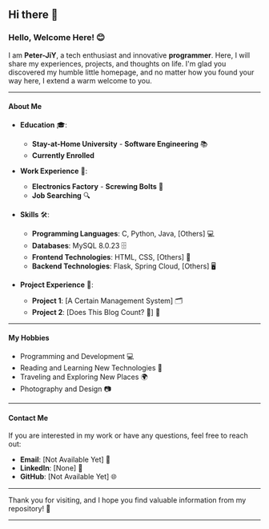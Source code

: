 ## Hi there 👋
### Hello, Welcome Here! 😊

I am **Peter-JiY**, a tech enthusiast and innovative **programmer**. Here, I will share my experiences, projects, and thoughts on life. I'm glad you discovered my humble little homepage, and no matter how you found your way here, I extend a warm welcome to you.

---

#### About Me

- **Education** 🎓:
  - **Stay-at-Home University** - **Software Engineering** 📚
  - **Currently Enrolled**

- **Work Experience** 💼:
  - **Electronics Factory** - **Screwing Bolts** 🔩
  - **Job Searching** 🔍

- **Skills** 🛠️:
  - **Programming Languages**: C, Python, Java, [Others] 💻
  - **Databases**: MySQL 8.0.23 🗄️
  - **Frontend Technologies**: HTML, CSS, [Others] 🎨
  - **Backend Technologies**: Flask, Spring Cloud, [Others] 🖥️

- **Project Experience** 📁:
  - **Project 1**: [A Certain Management System] 🗂️
  - **Project 2**: [Does This Blog Count? 🐶] 📝

---

#### My Hobbies

- Programming and Development 💻
- Reading and Learning New Technologies 📖
- Traveling and Exploring New Places 🌍
- Photography and Design 📷

---

#### Contact Me

If you are interested in my work or have any questions, feel free to reach out:

- **Email**: [Not Available Yet] 📧
- **LinkedIn**: [None] 🚫
- **GitHub**: [Not Available Yet] 🌐

---

Thank you for visiting, and I hope you find valuable information from my repository! 🙏

---


